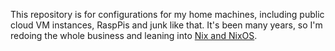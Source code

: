 This repository is for configurations for my home machines, including public
cloud VM instances, RaspPis and junk like that. It's been many years, so I'm
redoing the whole business and leaning into [Nix and
NixOS](https://nixos.org/).
